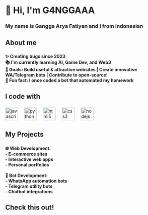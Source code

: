 

# 👋 Hi, I'm G4NGGAAA

###

<h3 align="left">My name is Gangga Arya Fatiyan and I from Indonesian</h3>

###

<h2 align="left">About me</h2>

###

<h4 align="left">✨ Creating bugs since 2023<br>📚 I'm currently learning AI, Game Dev, and Web3<br>🎯 Goals: Build useful & attractive websites | Create innovative WA/Telegram bots | Contribute to open-source!<br>🎲 Fun fact: I once coded a bot that automated my homework</h4>

###

<h2 align="left">I code with</h2>

###

<div align="left">
  <img src="https://cdn.jsdelivr.net/gh/devicons/devicon/icons/javascript/javascript-original.svg" height="40" alt="javascript logo"  />
  <img width="12" />
  <img src="https://cdn.jsdelivr.net/gh/devicons/devicon/icons/python/python-original.svg" height="40" alt="python logo"  />
  <img width="12" />
  <img src="https://cdn.jsdelivr.net/gh/devicons/devicon/icons/html5/html5-original.svg" height="40" alt="html5 logo"  />
  <img width="12" />
  <img src="https://cdn.jsdelivr.net/gh/devicons/devicon/icons/css3/css3-original.svg" height="40" alt="css3 logo"  />
  <img width="12" />
  <img src="https://cdn.jsdelivr.net/gh/devicons/devicon/icons/nodejs/nodejs-original.svg" height="40" alt="nodejs logo"  />
</div>

###

<h2 align="left">My Projects</h2>

###

<h4 align="left">🌐 Web Development:<br>- E-commerce sites<br>- Interactive web apps<br>- Personal portfolios<br><br>🤖 Bot Development:<br>- WhatsApp automation bots<br>- Telegram utility bots<br>- Chatbot integrations</h4>

###

<h2 align="left">Check this out!</h2>

###

